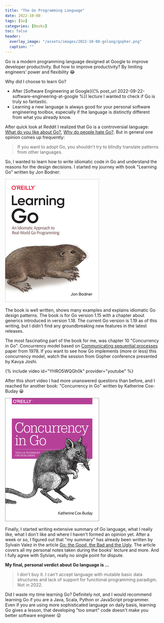 ```yaml
---
title: "The Go Programming Language"
date: 2022-10-08
tags: [Go]
categories: [Books]
toc: false
header:
  overlay_image: "/assets/images/2022-10-08-golang/gopher.png"
  caption: ""
---
```


Go is a modern programming language designed at Google to improve developer productivity.
But how to improve productivity?
By limiting engineers’ power and flexibility 😂

Why did I choose to learn Go?

* After [Software Engineering at Google]({% post_url 2022-09-22-software-engineering-at-google %}) lecture
I wanted to check if Go is truly so fantastic.
* Learning a new language is always good for your personal software engineering toolbox,
especially if the language is distinctly different from what you already know.

After quick look at Reddit I realized that Go is a controversial language:
[What do you like about Go?](https://www.reddit.com/r/golang/comments/uzugxy/what_do_you_like_about_go/),
[Why do people hate Go?](https://www.reddit.com/r/golang/comments/mjhf5h/why_people_hate_go/).
But in general one opinion comes up frequently:

> If you want to adopt Go, you shouldn't try to blindly translate patterns from other languages.

So, I wanted to learn how to write idiomatic code in Go and understand the reasons for the design decisions.
I started my journey with book "Learning Go" written by Jon Bodner:

![Learning Go](/assets/images/2022-10-08-golang/learning-go-bookcover.jpg)

The book is well written, shows many examples and explains idiomatic Go design patterns.
The book is for Go version 1.15 with a chapter about generics introduced in version 1.18.
The current Go version is 1.19 as of this writing, but I didn't find any groundbreaking new features in the latest
releases.

The most fascinating part of the book for me, was chapter 10 "Concurrency in Go".
Concurrency model based on
[Communicating sequential processes](https://en.wikipedia.org/wiki/Communicating_sequential_processes) paper from 1978.
If you want to see how Go implements (more or less) this concurrency model, watch the session from Gopher conference
presented by Kavya Joshi.

{% include video id="YHRO5WQGh0k" provider="youtube" %}

After this short video I had more unanswered questions than before, and I reached for
another book: "Concurrency in Go" written by Katherine Cox-Buday 😀

![Concurrency in Go](/assets/images/2022-10-08-golang/concurrency-in-go-bookcover.jpg)

Finally, I started writing extensive summary of Go language, what I really like, what I don't like and
where I haven't formed an opinion yet.
After a week or so, I figured out that "my summary" has already been written by Sylvain Valez in the article
[Go: the Good, the Bad and the Ugly](https://bluxte.net/musings/2018/04/10/go-good-bad-ugly/).
The article covers all my personal notes taken during the books' lecture and more.
And I fully agree with Sylvian, really no single point for dispute.

**My final, personal verdict about Go language is ...**

> I don't buy it.
> I can't accept language with mutable basic data structures and lack of support for functional programming
> paradigm.
> Not in 2022.

Did I waste my time learning Go?
Definitely not, and I would recommend learning Go if you are a Java, Scala, Python or JavaScript programmer.
Even if you are using more sophisticated language on daily basis,
learning Go gives a lesson, that developing "too smart" code doesn't make you better software engineer 😜
